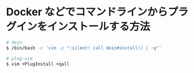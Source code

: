 # Docker などでコマンドラインからプラグインをインストールする方法

```bash
# dein
$ /bin/bash -c 'vim -c ":silent! call dein#install() | :q"'

# plug-vim
$ vim +PlugInstall +qall
```
